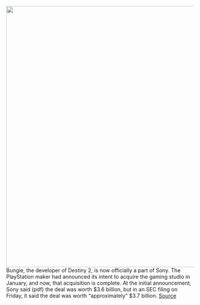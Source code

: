 <img src='https://cdn.vox-cdn.com/thumbor/M3KoUYmEU3mhCn8iil3h4qY1-XE=/0x0:1920x1080/1200x800/filters:focal(807x387:1113x693)/cdn.vox-cdn.com/uploads/chorus_image/image/71122339/FXuPH_2VUAAnywv.0.jpeg' width='700px' /><br/>
Bungie, the developer of Destiny 2, is now officially a part of Sony. The PlayStation maker had announced its intent to acquire the gaming studio in January, and now, that acquisition is complete. At the initial announcement, Sony said (pdf) the deal was worth $3.6 billion, but in an SEC filing on Friday, it said the deal was worth “approximately” $3.7 billion.
<a href='https://www.theverge.com/2022/7/15/23220335/bungie-sony-acquisition-complete-official-done'> Source <a/>
